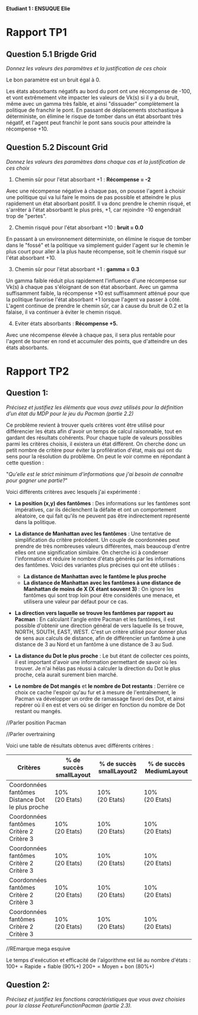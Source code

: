**Etudiant 1 : ENSUQUE Elie**

# Rapport TP1

## Question 5.1 Brigde Grid
*Donnez les valeurs des paramètres et la justification de ces choix*

Le bon paramètre est un bruit égal à 0.

Les états absorbants négatifs au bord du pont ont une récompense de -100, et vont extrêmement 
vite impacter les valeurs de Vk(s) si il y a du bruit, même avec un gamma très faible, et ainsi "dissuader"
complètement la politique de franchir le pont.
En passant de déplacements stochastique à déterministe, on élimine le risque de tomber dans un
état absorbant très négatif, et l'agent peut franchir le pont sans soucis pour atteindre la récompense +10.

## Question 5.2 Discount Grid
*Donnez les valeurs des paramètres dans chaque cas et la justification de ces choix*

1. Chemin sûr pour l'état absorbant +1 : **Récompense = -2**

Avec une récompense négative à chaque pas, on pousse l'agent à choisir une politique qui va lui faire le
moins de pas possible et atteindre le plus rapidement un état absorbant positif. Il va donc prendre le chemin risqué,
et s'arrêter à l'état absorbantt le plus près, +1, car rejoindre -10 engendrait trop de "pertes".

2. Chemin risqué pour l'état absorbant +10 : **bruit = 0.0**

En passant à un environnement déterministe, on élimine le risque de tomber dans le "fossé"
et la politique va simplement guider l'agent sur le chemin le plus court pour aller à la plus
haute récompense, soit le chemin risqué sur l'état absorbant +10.

3. Chemin sûr pour l'état absorbant +1 : **gamma = 0.3**

Un gamma faible réduit plus rapidement l'influence d'une récompense sur Vk(s) à chaque pas s'éloignant
de son état absorbant. Avec un gamma suffisamment faible, la récompense +10 est suffisamment
atténué pour que la politique favorise l'état absorbant +1 lorsque l'agent va passer à côté.
L'agent continue de prendre le chemin sûr, car à cause du bruit de 0.2 et la falaise, il va continuer à
éviter le chemin risqué. 

4. Eviter états absorbants : **Récompense +5.**

Avec une récompense élevée à chaque pas, il sera plus rentable pour l'agent de tourner en rond et accumuler des points,
que d'atteindre un des états absorbants. 


# Rapport TP2

## Question 1:
*Précisez et justifiez les éléments que vous avez utilisés pour la définition d’un état du MDP pour le jeu du Pacman (partie 2.2)*

Ce problème revient à trouver quels critères vont être utilisé pour différencier les états afin d'avoir un temps de calcul raisonnable,
tout en gardant des résultats cohérents.
Pour chaque tuple de valeurs possibles parmi les critères choisis, il existera un état différent.
On cherche donc un petit nombre de critère pour éviter la profilération d'état,
mais qui ont du sens pour la résolution du problème. On peut le voir comme en répondant à cette question :

"*Qu'elle est le strict minimum d'informations que j'ai besoin de connaître pour gagner une partie?*"

Voici différents critères avec lesquels j'ai expérimenté :

- **La position (x,y) des fantômes** : Des informations sur les fantômes sont impératives, car ils déclenchent la défaite et 
ont un comportement aléatoire, ce qui fait qu'ils ne peuvent pas être indirectement représenté dans la politique. 

- **La distance de Manhattan avec les fantômes** : Une tentative de simplification du critère précédent. Un couple de coordonnées peut prendre de
très nombreuses valeurs différentes, mais beaucoup d'entre elles ont une signification similaire. On cherche ici à condenser l'information et
réduire le nombre d'états générés par les informations des fantômes. Voici des variantes plus précises qui ont été utilisés :
    - **La distance de Manhattan avec le fantôme le plus proche**
    - **La distance de Manhattan avec les fantômes à une distance de Manhattan de moins de X (X étant souvent 3)** : 
    On ignore les fantômes qui sont trop loin pour être considérés une menace, et utilisera une valeur par défaut pour ce cas. 

- **La direction vers laquelle se trouve les fantômes par rapport au Pacman** : En calculant l'angle entre Pacman et les fantômes, il est possible
d'obtenir une direction général de vers laquelle ils se trouve, NORTH, SOUTH, EAST, WEST. C'est un critère utilisé pour donner plus de sens aux calculs de distance,
afin de différencier un fantôme à une distance de 3 au Nord et un fantôme à une distance de 3 au Sud.

- **La distance du Dot le plus proche** : Le but étant de collecter ces points, il est important d'avoir une information permettant de savoir où les trouver. 
Je n'ai hélas pas réussi à calculer la direction du Dot le plus proche, cela aurait surement bien marché.

- **Le nombre de Dot mangés** et **le nombre de Dot restants** : Derrière ce choix ce cache l'espoir qu'au fur et à mesure de l'entraînement, le Pacman
va développer un ordre de ramassage favori des Dot, et ainsi repérer où il en est et vers où se diriger en fonction du nombre de Dot restant ou mangés. 

//Parler position Pacman

//Parler overtraining

Voici une table de résultats obtenus avec différents critères :

|Critères| % de succès smallLayout | % de succès smallLayout2 | % de succès MediumLayout
| -------------------- | ----- | ----- | ---- 
|Coordonnées fantômes<br>Distance Dot le plus proche<br> | 10%<br>(20 Etats) | 10%<br>(20 Etats) | 10%<br>(20 Etats) |
|Coordonnées fantômes<br>Critère 2<br>Critère 3 | 10%<br>(20 Etats) | 10%<br>(20 Etats) | 10%<br>(20 Etats) |
|Coordonnées fantômes<br>Critère 2<br>Critère 3 | 10%<br>(20 Etats) | 10%<br>(20 Etats) | 10%<br>(20 Etats) |
|Coordonnées fantômes<br>Critère 2<br>Critère 3 | 10%<br>(20 Etats) | 10%<br>(20 Etats) | 10%<br>(20 Etats) |
|Coordonnées fantômes<br>Critère 2<br>Critère 3 | 10%<br>(20 Etats) | 10%<br>(20 Etats) | 10%<br>(20 Etats) |

//REmarque mega esquive

Le temps d'exécution et efficacité de l'algorithme est lié au nombre d'états :
100+ = Rapide + fiable (90%+)
200+ = Moyen + bon (80%+)


## Question 2:
*Précisez et justifiez les fonctions caractéristiques que vous avez choisies pour la classe FeatureFunctionPacman (partie 2.3).*
